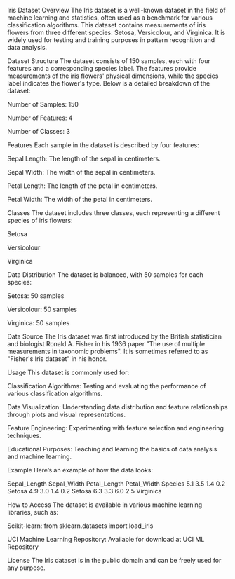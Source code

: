 Iris Dataset Overview
The Iris dataset is a well-known dataset in the field of machine learning and statistics, often used as a benchmark for various classification algorithms. This dataset contains measurements of iris flowers from three different species: Setosa, Versicolour, and Virginica. It is widely used for testing and training purposes in pattern recognition and data analysis.

Dataset Structure
The dataset consists of 150 samples, each with four features and a corresponding species label. The features provide measurements of the iris flowers' physical dimensions, while the species label indicates the flower's type. Below is a detailed breakdown of the dataset:

Number of Samples: 150

Number of Features: 4

Number of Classes: 3

Features
Each sample in the dataset is described by four features:

Sepal Length: The length of the sepal in centimeters.

Sepal Width: The width of the sepal in centimeters.

Petal Length: The length of the petal in centimeters.

Petal Width: The width of the petal in centimeters.

Classes
The dataset includes three classes, each representing a different species of iris flowers:

Setosa

Versicolour

Virginica

Data Distribution
The dataset is balanced, with 50 samples for each species:

Setosa: 50 samples

Versicolour: 50 samples

Virginica: 50 samples

Data Source
The Iris dataset was first introduced by the British statistician and biologist Ronald A. Fisher in his 1936 paper "The use of multiple measurements in taxonomic problems". It is sometimes referred to as "Fisher's Iris dataset" in his honor.

Usage
This dataset is commonly used for:

Classification Algorithms: Testing and evaluating the performance of various classification algorithms.

Data Visualization: Understanding data distribution and feature relationships through plots and visual representations.

Feature Engineering: Experimenting with feature selection and engineering techniques.

Educational Purposes: Teaching and learning the basics of data analysis and machine learning.

Example
Here’s an example of how the data looks:

Sepal_Length	   Sepal_Width	   Petal_Length	   Petal_Width	   Species
5.1	            3.5	           1.4	            0.2	           Setosa
4.9	            3.0	           1.4	            0.2	           Setosa
6.3	            3.3	           6.0	            2.5	           Virginica

How to Access
The dataset is available in various machine learning libraries, such as:

Scikit-learn: from sklearn.datasets import load_iris

UCI Machine Learning Repository: Available for download at UCI ML Repository

License
The Iris dataset is in the public domain and can be freely used for any purpose.
 
